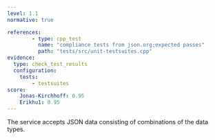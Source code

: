 ```yaml
---
level: 1.1
normative: true

references:
        - type: cpp_test
          name: "compliance tests from json.org;expected passes"
          path: "tests/src/unit-testsuites.cpp"
evidence:
  type: check_test_results
  configuration:
    tests: 
        - testsuites
score:
    Jonas-Kirchhoff: 0.95
    Erikhu1: 0.95
---
```


The service accepts JSON data consisting of combinations of the data types.